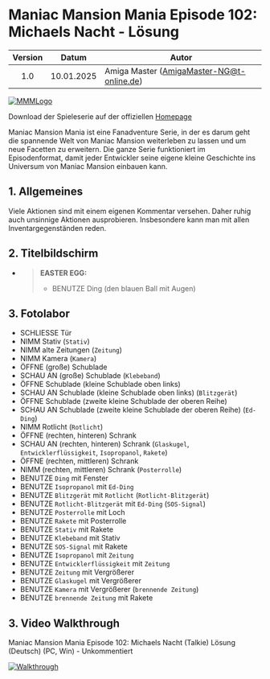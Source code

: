# Maniac Mansion Mania Episode 102: Michaels Nacht - Lösung

| Version | Datum      | Autor                                     |
|:-------:|------------|-------------------------------------------|
|   1.0   | 10.01.2025 | Amiga Master (AmigaMaster-NG@t-online.de) |

[![MMMLogo](https://www.maniac-mansion-mania.com/banner/banner.png)](https://www.maniac-mansion-mania.com)

Download der Spieleserie auf der offiziellen [Homepage](https://www.maniac-mansion-mania.com)

Maniac Mansion Mania ist eine Fanadventure Serie, in der es darum geht die spannende Welt von Maniac Mansion weiterleben zu lassen und um neue Facetten zu erweitern. Die ganze Serie funktioniert im Episodenformat, damit jeder Entwickler seine eigene kleine Geschichte ins Universum von Maniac Mansion einbauen kann.

## 1. Allgemeines

Viele Aktionen sind mit einem eigenen Kommentar versehen. Daher ruhig auch unsinnige Aktionen ausprobieren. Insbesondere kann man mit allen Inventargegenständen reden.

## 2. Titelbildschirm

- >**EASTER EGG:**
  >- BENUTZE Ding (den blauen Ball mit Augen)

## 3. Fotolabor

- SCHLIESSE Tür
- NIMM Stativ (`Stativ`)
- NIMM alte Zeitungen (`Zeitung`)
- NIMM Kamera (`Kamera`)
- ÖFFNE (große) Schublade
- SCHAU AN (große) Schublade (`Klebeband`)
- ÖFFNE Schublade (kleine Schublade oben links)
- SCHAU AN Schublade (kleine Schublade oben links) (`Blitzgerät`)
- ÖFFNE Schublade (zweite kleine Schublade der oberen Reihe)
- SCHAU AN Schublade (zweite kleine Schublade der oberen Reihe) (`Ed-Ding`)
- NIMM Rotlicht (`Rotlicht`)
- ÖFFNE (rechten, hinteren) Schrank
- SCHAU AN (rechten, hinteren) Schrank (`Glaskugel`, `Entwicklerflüssigkeit`, `Isopropanol`, `Rakete`)
- ÖFFNE (rechten, mittleren) Schrank
- NIMM (rechten, mittleren) Schrank (`Posterrolle`)
- BENUTZE `Ding` mit Fenster
- BENUTZE `Isopropanol` mit `Ed-Ding`
- BENUTZE `Blitzgerät` mit `Rotlicht` (`Rotlicht-Blitzgerät`)
- BENUTZE `Rotlicht-Blitzgerät` mit `Ed-Ding` (`SOS-Signal`)
- BENUTZE `Posterrolle` mit Loch
- BENUTZE `Rakete` mit Posterrolle
- BENUTZE `Stativ` mit Rakete
- BENUTZE `Klebeband` mit Stativ
- BENUTZE `SOS-Signal` mit Rakete
- BENUTZE `Isopropanol` mit `Zeitung`
- BENUTZE `Entwicklerflüssigkeit` mit `Zeitung`
- BENUTZE `Zeitung` mit Vergrößerer
- BENUTZE `Glaskugel` mit Vergrößerer
- BENUTZE `Kamera` mit Vergrößerer (`brennende Zeitung`)
- BENUTZE `brennende Zeitung` mit Rakete

## 3. Video Walkthrough

Maniac Mansion Mania Episode 102: Michaels Nacht (Talkie) Lösung (Deutsch) (PC, Win) - Unkommentiert

[![Walkthrough](https://img.youtube.com/vi/XCRXqR2PdCU/0.jpg)](https://www.youtube.com/watch?v=XCRXqR2PdCU)

